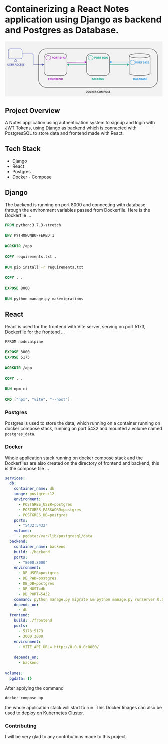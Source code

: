 # Containerizing a React Notes application using Django as backend and Postgres as Database.

![Diagram](https://github.com/Helion55/Django-React-Docker/blob/main/Django-React.jpg?raw=true)

## Project Overview
A Notes application using authentication system to signup and login with JWT Tokens, using Django as backend which is connected with PostgresSQL to store data and frontend made with React.

## Tech Stack
- Django 
- React
- Postgres
- Docker - Compose

## Django
The backend is running on port 8000 and connecting with database through the environment variables passed from Dockerfile. Here is the Dockerfile ...
```Dockerfile
FROM python:3.7.3-stretch

ENV PYTHONUNBUFFERED 1

WORKDIR /app

COPY requirements.txt .

RUN pip install -r requirements.txt

COPY . .

EXPOSE 8000

RUN python manage.py makemigrations
```
## React
React is used for the frontend with Vite server, serving on port 5173, Dockerfile for the frontend ...
```Dockerfile
FFROM node:alpine

EXPOSE 3000
EXPOSE 5173

WORKDIR /app

COPY . .

RUN npm ci

CMD ["npx", "vite", "--host"]
```
### Postgres
Postgres is used to store the data, which running on a container running on docker compose stack, running on port 5432 and mounted a volume named ``` postgres_data ```.

### Docker
Whole application stack running on docker compose stack and the Dockerfiles are also created on the directory of frontend and backend, this is the compose file ...
```yaml
services:
  db:
    container_name: db
    image: postgres:12
    environment:
      - POSTGRES_USER=postgres
      - POSTGRES_PASSWORD=postgres
      - POSTGRES_DB=postgres
    ports:
      - "5432:5432"
    volumes:
      - pgdata:/var/lib/postgresql/data
  backend:
    container_name: backend
    build: ./backend
    ports:
      - "8000:8000"
    environment:
      - DB_USER=postgres
      - DB_PWD=postgres
      - DB_DB=postgres
      - DB_HOST=db
      - DB_PORT=5432
    command: python manage.py migrate && python manage.py runserver 0.0.0.0:8000
    depends_on:
      - db
  frontend:
    build: ./frontend
    ports:
      - 5173:5173
      - 3000:3000
    environment:
      - VITE_API_URL= http://0.0.0.0:8000/

    depends_on:
      - backend

volumes:
  pgdata: {}
```
After applying the command
```bash
docker compose up
```
the whole application stack will start to run. This Docker Images can also be used to deploy on Kubernetes Cluster.

### Contributing 
I will be very glad to any contributions made to this project.
